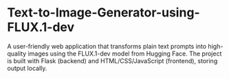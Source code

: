 # Text-to-Image-Generator-using-FLUX.1-dev
A user-friendly web application that transforms plain text prompts into high-quality images using the FLUX.1-dev model from Hugging Face. The project is built with Flask (backend) and HTML/CSS/JavaScript (frontend), storing output locally.
